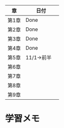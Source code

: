 | 章     | 日付       |
|--------|------------|
| 第1章  |    Done        |
| 第2章  |    Done        |
| 第3章  |    Done        |
| 第4章  |    Done        |
| 第5章  |    11/1→前半　       |
| 第6章  |            |
| 第7章  |            |
| 第8章  |            |
| 第9章  |            |

# 学習メモ
